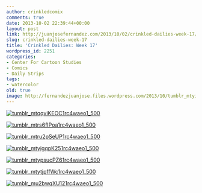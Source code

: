 ```yaml
---
author: crinkledcomix
comments: true
date: 2013-10-02 22:39:44+00:00
layout: post
link: http://juanjosefernandez.com/2013/10/02/crinkled-dailies-week-17/
slug: crinkled-dailies-week-17
title: 'Crinkled Dailies: Week 17'
wordpress_id: 2251
categories:
- Center For Cartoon Studies
- Comics
- Daily Strips
tags:
- watercolor
old: true
image: http://fernandezjuanjose.files.wordpress.com/2013/10/tumblr_mtyigqpk251rc4waeo1_500.gif
---
```

<!--more-->

[![tumblr_mtqqviKEOC1rc4waeo1_500](http://fernandezjuanjose.files.wordpress.com/2013/10/tumblr_mtqqvikeoc1rc4waeo1_500.gif)](http://fernandezjuanjose.files.wordpress.com/2013/10/tumblr_mtqqvikeoc1rc4waeo1_500.gif)

[![tumblr_mtrs6fIPoa1rc4waeo1_500](http://fernandezjuanjose.files.wordpress.com/2013/10/tumblr_mtrs6fipoa1rc4waeo1_500.gif)](http://fernandezjuanjose.files.wordpress.com/2013/10/tumblr_mtrs6fipoa1rc4waeo1_500.gif)

[![tumblr_mtru2pSeUP1rc4waeo1_500](http://fernandezjuanjose.files.wordpress.com/2013/10/tumblr_mtru2pseup1rc4waeo1_500.gif)](http://fernandezjuanjose.files.wordpress.com/2013/10/tumblr_mtru2pseup1rc4waeo1_500.gif)

[![tumblr_mtyigqpK251rc4waeo1_500](http://fernandezjuanjose.files.wordpress.com/2013/10/tumblr_mtyigqpk251rc4waeo1_500.gif)](http://fernandezjuanjose.files.wordpress.com/2013/10/tumblr_mtyigqpk251rc4waeo1_500.gif)

[![tumblr_mtypsucPZ61rc4waeo1_500](http://fernandezjuanjose.files.wordpress.com/2013/10/tumblr_mtypsucpz61rc4waeo1_500.gif)](http://fernandezjuanjose.files.wordpress.com/2013/10/tumblr_mtypsucpz61rc4waeo1_500.gif)

[![tumblr_mtytjpffWc1rc4waeo1_500](http://fernandezjuanjose.files.wordpress.com/2013/10/tumblr_mtytjpffwc1rc4waeo1_500.gif)](http://fernandezjuanjose.files.wordpress.com/2013/10/tumblr_mtytjpffwc1rc4waeo1_500.gif)

[![tumblr_mu2bwqXU121rc4waeo1_500](http://fernandezjuanjose.files.wordpress.com/2013/10/tumblr_mu2bwqxu121rc4waeo1_500.gif)](http://fernandezjuanjose.files.wordpress.com/2013/10/tumblr_mu2bwqxu121rc4waeo1_500.gif)
